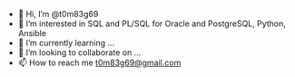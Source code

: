 - 👋 Hi, I’m @t0m83g69
- 👀 I’m interested in SQL and PL/SQL for Oracle and PostgreSQL, Python, Ansible
- 🌱 I’m currently learning ...
- 💞️ I’m looking to collaborate on ...
- 📫 How to reach me t0m83g69@gmail.com

<!---
t0m83g69/t0m83g69 is a ✨ special ✨ repository because its `README.md` (this file) appears on your GitHub profile.
You can click the Preview link to take a look at your changes.
--->
